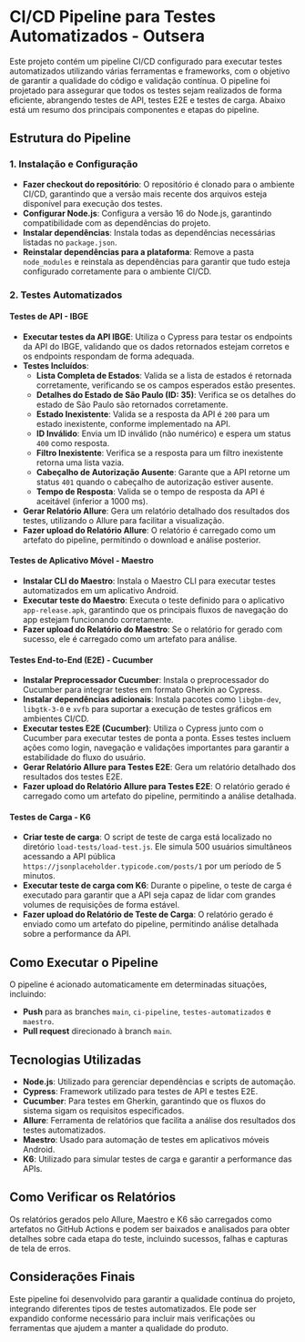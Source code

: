 # CI/CD Pipeline para Testes Automatizados - Outsera

Este projeto contém um pipeline CI/CD configurado para executar testes automatizados utilizando várias ferramentas e frameworks, com o objetivo de garantir a qualidade do código e validação contínua. O pipeline foi projetado para assegurar que todos os testes sejam realizados de forma eficiente, abrangendo testes de API, testes E2E e testes de carga. Abaixo está um resumo dos principais componentes e etapas do pipeline.

## Estrutura do Pipeline

### 1. Instalação e Configuração

- **Fazer checkout do repositório**: O repositório é clonado para o ambiente CI/CD, garantindo que a versão mais recente dos arquivos esteja disponível para execução dos testes.
- **Configurar Node.js**: Configura a versão 16 do Node.js, garantindo compatibilidade com as dependências do projeto.
- **Instalar dependências**: Instala todas as dependências necessárias listadas no `package.json`.
- **Reinstalar dependências para a plataforma**: Remove a pasta `node_modules` e reinstala as dependências para garantir que tudo esteja configurado corretamente para o ambiente CI/CD.

### 2. Testes Automatizados

#### Testes de API - IBGE
- **Executar testes da API IBGE**: Utiliza o Cypress para testar os endpoints da API do IBGE, validando que os dados retornados estejam corretos e os endpoints respondam de forma adequada.
- **Testes Incluídos**:
  - **Lista Completa de Estados**: Valida se a lista de estados é retornada corretamente, verificando se os campos esperados estão presentes.
  - **Detalhes do Estado de São Paulo (ID: 35)**: Verifica se os detalhes do estado de São Paulo são retornados corretamente.
  - **Estado Inexistente**: Valida se a resposta da API é `200` para um estado inexistente, conforme implementado na API.
  - **ID Inválido**: Envia um ID inválido (não numérico) e espera um status `400` como resposta.
  - **Filtro Inexistente**: Verifica se a resposta para um filtro inexistente retorna uma lista vazia.
  - **Cabeçalho de Autorização Ausente**: Garante que a API retorne um status `401` quando o cabeçalho de autorização estiver ausente.
  - **Tempo de Resposta**: Valida se o tempo de resposta da API é aceitável (inferior a 1000 ms).
- **Gerar Relatório Allure**: Gera um relatório detalhado dos resultados dos testes, utilizando o Allure para facilitar a visualização.
- **Fazer upload do Relatório Allure**: O relatório é carregado como um artefato do pipeline, permitindo o download e análise posterior.

#### Testes de Aplicativo Móvel - Maestro
- **Instalar CLI do Maestro**: Instala o Maestro CLI para executar testes automatizados em um aplicativo Android.
- **Executar teste do Maestro**: Executa o teste definido para o aplicativo `app-release.apk`, garantindo que os principais fluxos de navegação do app estejam funcionando corretamente.
- **Fazer upload do Relatório do Maestro**: Se o relatório for gerado com sucesso, ele é carregado como um artefato para análise.

#### Testes End-to-End (E2E) - Cucumber
- **Instalar Preprocessador Cucumber**: Instala o preprocessador do Cucumber para integrar testes em formato Gherkin ao Cypress.
- **Instalar dependências adicionais**: Instala pacotes como `libgbm-dev`, `libgtk-3-0` e `xvfb` para suportar a execução de testes gráficos em ambientes CI/CD.
- **Executar testes E2E (Cucumber)**: Utiliza o Cypress junto com o Cucumber para executar testes de ponta a ponta. Esses testes incluem ações como login, navegação e validações importantes para garantir a estabilidade do fluxo do usuário.
- **Gerar Relatório Allure para Testes E2E**: Gera um relatório detalhado dos resultados dos testes E2E.
- **Fazer upload do Relatório Allure para Testes E2E**: O relatório gerado é carregado como um artefato do pipeline, permitindo a análise detalhada.

#### Testes de Carga - K6
- **Criar teste de carga**: O script de teste de carga está localizado no diretório `load-tests/load-test.js`. Ele simula 500 usuários simultâneos acessando a API pública `https://jsonplaceholder.typicode.com/posts/1` por um período de 5 minutos.
- **Executar teste de carga com K6**: Durante o pipeline, o teste de carga é executado para garantir que a API seja capaz de lidar com grandes volumes de requisições de forma estável.
- **Fazer upload do Relatório de Teste de Carga**: O relatório gerado é enviado como um artefato do pipeline, permitindo análise detalhada sobre a performance da API.

## Como Executar o Pipeline

O pipeline é acionado automaticamente em determinadas situações, incluindo:
- **Push** para as branches `main`, `ci-pipeline`, `testes-automatizados` e `maestro`.
- **Pull request** direcionado à branch `main`.

## Tecnologias Utilizadas
- **Node.js**: Utilizado para gerenciar dependências e scripts de automação.
- **Cypress**: Framework utilizado para testes de API e testes E2E.
- **Cucumber**: Para testes em Gherkin, garantindo que os fluxos do sistema sigam os requisitos especificados.
- **Allure**: Ferramenta de relatórios que facilita a análise dos resultados dos testes automatizados.
- **Maestro**: Usado para automação de testes em aplicativos móveis Android.
- **K6**: Utilizado para simular testes de carga e garantir a performance das APIs.

## Como Verificar os Relatórios
Os relatórios gerados pelo Allure, Maestro e K6 são carregados como artefatos no GitHub Actions e podem ser baixados e analisados para obter detalhes sobre cada etapa do teste, incluindo sucessos, falhas e capturas de tela de erros.

## Considerações Finais
Este pipeline foi desenvolvido para garantir a qualidade contínua do projeto, integrando diferentes tipos de testes automatizados. Ele pode ser expandido conforme necessário para incluir mais verificações ou ferramentas que ajudem a manter a qualidade do produto.


